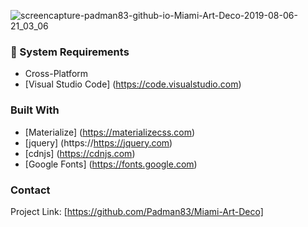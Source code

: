 ![screencapture-padman83-github-io-Miami-Art-Deco-2019-08-06-21_03_06](https://user-images.githubusercontent.com/45048950/62834593-4ec75480-bc81-11e9-9d3e-822623ed5099.png)

### 🧰 System Requirements

* Cross-Platform
* [Visual Studio Code] (https://code.visualstudio.com)

### Built With

* [Materialize] (https://materializecss.com)
* [jquery] (https://https://jquery.com)
* [cdnjs] (https://cdnjs.com)
* [Google Fonts] (https://fonts.google.com)

### Contact 

Project Link: [https://github.com/Padman83/Miami-Art-Deco]

